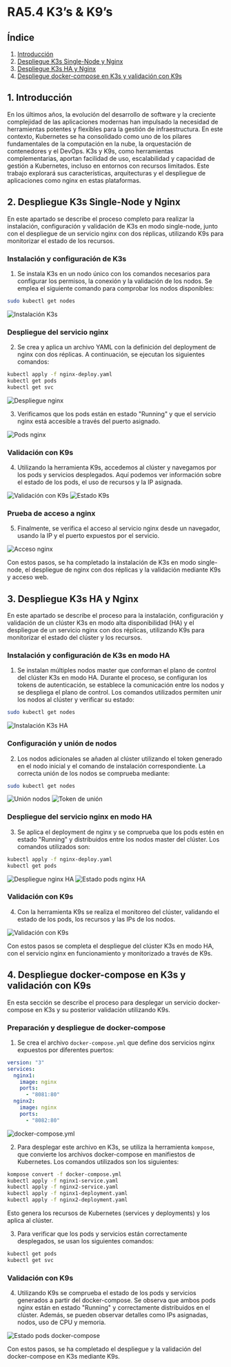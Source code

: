 # RA5.4 K3’s & K9’s

## Índice

1. [Introducción](#1-introducción)
2. [Despliegue K3s Single-Node y Nginx](#2-despliegue-k3s-single-node-y-nginx)
3. [Despliegue K3s HA y Nginx](#3-despliegue-k3s-ha-y-nginx)
4. [Despliegue docker-compose en K3s y validación con K9s](#4-despliegue-docker-compose-en-k3s-y-validación-con-k9s)

## 1. Introducción

En los últimos años, la evolución del desarrollo de software y la creciente complejidad de las aplicaciones modernas han impulsado la necesidad de herramientas potentes y flexibles para la gestión de infraestructura. En este contexto, Kubernetes se ha consolidado como uno de los pilares fundamentales de la computación en la nube, la orquestación de contenedores y el DevOps.
K3s y K9s, como herramientas complementarias, aportan facilidad de uso, escalabilidad y capacidad de gestión a Kubernetes, incluso en entornos con recursos limitados. Este trabajo explorará sus características, arquitecturas y el despliegue de aplicaciones como nginx en estas plataformas.

## 2. Despliegue K3s Single-Node y Nginx

En este apartado se describe el proceso completo para realizar la instalación, configuración y validación de K3s en modo single-node, junto con el despliegue de un servicio nginx con dos réplicas, utilizando K9s para monitorizar el estado de los recursos.

### Instalación y configuración de K3s

1. Se instala K3s en un nodo único con los comandos necesarios para configurar los permisos, la conexión y la validación de los nodos. Se emplea el siguiente comando para comprobar los nodos disponibles:

```bash
sudo kubectl get nodes
```

![Instalación K3s](assets/Captura1.png)

### Despliegue del servicio nginx

2. Se crea y aplica un archivo YAML con la definición del deployment de nginx con dos réplicas. A continuación, se ejecutan los siguientes comandos:

```bash
kubectl apply -f nginx-deploy.yaml
kubectl get pods
kubectl get svc
```

![Despliegue nginx](assets/Captura2.png)

3. Verificamos que los pods están en estado "Running" y que el servicio nginx está accesible a través del puerto asignado.

![Pods nginx](assets/Captura3.png)

### Validación con K9s

4. Utilizando la herramienta K9s, accedemos al clúster y navegamos por los pods y servicios desplegados. Aquí podemos ver información sobre el estado de los pods, el uso de recursos y la IP asignada.

![Validación con K9s](assets/Captura4.png)
![Estado K9s](assets/Captura5.png)

### Prueba de acceso a nginx

5. Finalmente, se verifica el acceso al servicio nginx desde un navegador, usando la IP y el puerto expuestos por el servicio.

![Acceso nginx](assets/Captura5.png)

Con estos pasos, se ha completado la instalación de K3s en modo single-node, el despliegue de nginx con dos réplicas y la validación mediante K9s y acceso web.

## 3. Despliegue K3s HA y Nginx

En este apartado se describe el proceso para la instalación, configuración y validación de un clúster K3s en modo alta disponibilidad (HA) y el despliegue de un servicio nginx con dos réplicas, utilizando K9s para monitorizar el estado del clúster y los recursos.

### Instalación y configuración de K3s en modo HA

1. Se instalan múltiples nodos master que conforman el plano de control del clúster K3s en modo HA. Durante el proceso, se configuran los tokens de autenticación, se establece la comunicación entre los nodos y se despliega el plano de control. Los comandos utilizados permiten unir los nodos al clúster y verificar su estado:

```bash
sudo kubectl get nodes
```

![Instalación K3s HA](assets/Captura6.png)

### Configuración y unión de nodos

2. Los nodos adicionales se añaden al clúster utilizando el token generado en el nodo inicial y el comando de instalación correspondiente. La correcta unión de los nodos se comprueba mediante:

```bash
sudo kubectl get nodes
```

![Unión nodos](assets/Captura7.png)
![Token de unión](assets/Captura8.png)

### Despliegue del servicio nginx en modo HA

3. Se aplica el deployment de nginx y se comprueba que los pods estén en estado "Running" y distribuidos entre los nodos master del clúster. Los comandos utilizados son:

```bash
kubectl apply -f nginx-deploy.yaml
kubectl get pods
```

![Despliegue nginx HA](assets/Captura9.png)
![Estado pods nginx HA](assets/Captura10.png)

### Validación con K9s

4. Con la herramienta K9s se realiza el monitoreo del clúster, validando el estado de los pods, los recursos y las IPs de los nodos.

![Validación con K9s](assets/Captura11.png)

Con estos pasos se completa el despliegue del clúster K3s en modo HA, con el servicio nginx en funcionamiento y monitorizado a través de K9s.

## 4. Despliegue docker-compose en K3s y validación con K9s

En esta sección se describe el proceso para desplegar un servicio docker-compose en K3s y su posterior validación utilizando K9s.

### Preparación y despliegue de docker-compose

1. Se crea el archivo `docker-compose.yml` que define dos servicios nginx expuestos por diferentes puertos:

```yaml
version: "3"
services:
  nginx1:
    image: nginx
    ports:
      - "8081:80"
  nginx2:
    image: nginx
    ports:
      - "8082:80"
```

![docker-compose.yml](assets/Captura12.png)

2. Para desplegar este archivo en K3s, se utiliza la herramienta `kompose`, que convierte los archivos docker-compose en manifiestos de Kubernetes. Los comandos utilizados son los siguientes:

```bash
kompose convert -f docker-compose.yml
kubectl apply -f nginx1-service.yaml
kubectl apply -f nginx2-service.yaml
kubectl apply -f nginx1-deployment.yaml
kubectl apply -f nginx2-deployment.yaml
```

Esto genera los recursos de Kubernetes (services y deployments) y los aplica al clúster.

3. Para verificar que los pods y servicios están correctamente desplegados, se usan los siguientes comandos:

```bash
kubectl get pods
kubectl get svc
```

### Validación con K9s

4. Utilizando K9s se comprueba el estado de los pods y servicios generados a partir del docker-compose. Se observa que ambos pods nginx están en estado "Running" y correctamente distribuidos en el clúster. Además, se pueden observar detalles como IPs asignadas, nodos, uso de CPU y memoria.

![Estado pods docker-compose](assets/Captura13.png)

Con estos pasos, se ha completado el despliegue y la validación del docker-compose en K3s mediante K9s.
